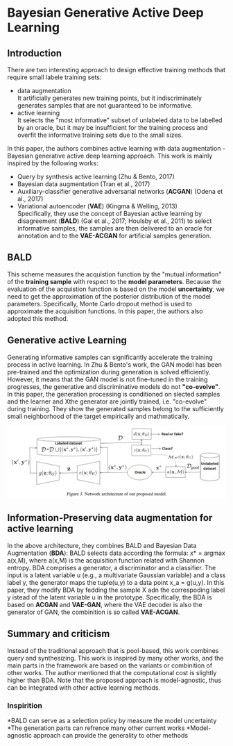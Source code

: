 # Bayesian Generative Active Deep Learning
## Introduction
There are two interesting approach to design effective training methods that require small labele training sets:
* data augmentation  
It artificially generates new training points, but it indiscriminately generates samples that are not guaranteed to be informative.
* active learning  
It selects the "most informative" subset of unlabeled data to be labelled by an oracle, but it may be insufficient for the training process and overfit the informative training sets due to the small sizes.

In this paper, the authors combines active learning with data augmentation - Bayesian generative active deep learning approach. This work is mainly inspired by the following works:
* Query by synthesis active learning (Zhu & Bento, 2017)
* Bayesian data augmentation (Tran et al., 2017)
* Auxiliary-classifier generative adversarial networks (__ACGAN__) (Odena et al., 2017)
* Variational autoencoder (__VAE__) (Kingma & Welling, 2013)  
Specifically, they use the concept of Bayesian active learning by disagreement (__BALD__) (Gal et al., 2017; Houlsby et al., 2011) to select informative samples, the samples are then delivered to an oracle for annotation and to the __VAE-ACGAN__ for artificial samples generation.

## BALD
This scheme measures the acquistion function by the "mutual information" of the __training sample__ with respect to the __model parameters__. Because the evaluation of the acquistion function is based on the model __uncertainty__, we need to get the approximation of the posterior distribution of the model parameters. Specifically, Monte Carlo dropout method is used to approximate the acquisition functions. In this paper, the authors also adopted this method.

## Generative active Learning
Generating informative samples can significantly accelerate the training process in active learning. In Zhu & Bento's work, the GAN model has been pre-trained and the optimization during generation is solved efficiently. However, it means that the GAN model is not fine-tuned  in the training progresses, the generative and discriminative models do not __"co-evolve"__.
In this paper, the generation processing is conditioned on slected samples and the learner and Xthe generator are jointly trained, i.e. "co-evolve" during training. They show the generated samples belong to the sufficiently small neighborhood of the target empirically and mathmatically.  

![](archi.png)
## Information-Preserving data augmentation for active learning
In the above architecture, they combines BALD and Bayesian Data Augmentation (__BDA__):
BALD selects data according the formula: x* = argmax a(x,M), where a(x,M) is the acquisition function related with Shannon entropy.
BDA comprises a generator, a discriminator and a classifier. The input is a latent variable u (e.g., a multivariate Gaussian variable) and a class label y, the generator maps the tuple(u,y) to a data point x_a = g(u,y).
In this paper, they modify BDA by fedding the sample X adn the correspoding label y istead of the latent variable u in the prototype.
Specifically, the BDA is based on __ACGAN__ and __VAE-GAN__, where the VAE decoder is also the generator of GAN, the combinition is so called __VAE-ACGAN__.

## Summary and criticism
Instead of the traditional approach that is pool-based, this work combines query and synthesizing.
This work is inspired by many other works, and the main parts in the framework are based on the variants or combinition of other works.
The author mentioned that the computational cost is slightly higher than BDA.
Note that the proposed approach is model-agnostic, thus can be integrated with other active learning methods.

### Inspirition
*BALD can serve as a selection policy by measure the model uncertainty
*The generation parts can refrence many other current works
*Model-agnostic approach can provide the generality to other methods

